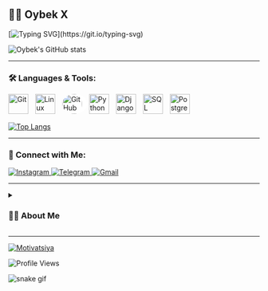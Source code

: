 ## 🏄‍♂️ Oybek X

[![Typing SVG](https://readme-typing-svg.herokuapp.com?color=%23F78C6B&lines=Loading+Backend+Wizard...;Level+Up+in+Django+%26+PostgreSQL;Debugging+One+Bug+at+a+Time!)](https://git.io/typing-svg)

![Oybek's GitHub stats](https://github-readme-stats.vercel.app/api?username=oybek1100&show_icons=true&theme=dark)



---

### 🛠️ Languages & Tools:

<p align="left">
    <img alt="Git" width="40px" style="padding-right:10px;" src="https://cdn.jsdelivr.net/gh/devicons/devicon/icons/git/git-original.svg" />
    <img alt="Linux" width="40px" style="padding-right:10px;" src="https://cdn.jsdelivr.net/gh/devicons/devicon/icons/linux/linux-original.svg" />
    <img alt="GitHub" width="40px" style="padding-right:10px; background-color: white; border-radius: 50%;" src="https://github.githubassets.com/images/modules/logos_page/GitHub-Mark.png" />
    <img alt="Python" width="40px" style="padding-right:10px;" src="https://cdn.jsdelivr.net/gh/devicons/devicon/icons/python/python-original.svg" />
    <img alt="Django" width="40px" style="padding-right:10px;" src="https://cdn.jsdelivr.net/gh/devicons/devicon/icons/django/django-plain.svg" />
    <img alt="SQL" width="40px" style="padding-right:10px;" src="https://cdn.jsdelivr.net/gh/devicons/devicon/icons/mysql/mysql-original.svg" />
    <img alt="PostgreSQL" width="40px" style="padding-right:10px;" src="https://cdn.jsdelivr.net/gh/devicons/devicon/icons/postgresql/postgresql-original.svg" />
</p>

[![Top Langs](https://github-readme-stats.vercel.app/api/top-langs/?username=oybek1100&layout=compact&theme=tokyonight)](https://github.com/anuraghazra/github-readme-stats)

---

### 🚀 Connect with Me:

<p align="left">
  <!-- Instagram Badge -->
  <a href="https://www.instagram.com/niroxp" target="_blank">
    <img alt="Instagram" src="https://img.shields.io/badge/Instagram-Follow-red?logo=instagram&logoColor=white" />
  </a>

  <!-- Telegram Badge -->
  <a href="https://t.me/vrkh13" target="_blank">
    <img alt="Telegram" src="https://img.shields.io/badge/Telegram-Chat-blue?logo=telegram&logoColor=white" />
  </a>

  <!-- Gmail Badge -->
  <a href="mailto:oybek20051113@gmail.com">
    <img alt="Gmail" src="https://img.shields.io/badge/Email-Contact-red?logo=gmail&logoColor=white" />
  </a>
</p>


---

<details>
 <summary><h3>👨‍💻 About Me</h3></summary>

💻 Backend Developer | Python 🐍 | Django | PostgreSQL | Always optimizing code & performance!

📌 Passionate about clean code, database optimization, and scalable backend solutions.

🎯 Currently improving my **PostgreSQL skills** and working on advanced **Django projects**.

🧩 Love solving algorithmic challenges and debugging complex backend issues.

</details>

---

[![Motivatsiya](https://quotes-github-readme.vercel.app/api?type=horizontal&theme=dark)](https://github.com/piyushsuthar/github-readme-quotes)


![Profile Views](https://komarev.com/ghpvc/?username=oybek1100&color=blue)

![snake gif](https://github.com/oybek1100/oybek1100/blob/output/github-contribution-grid-snake.gif)











<!--
**oybek1100/oybek1100** is a ✨ _special_ ✨ repository because its `README.md` (this file) appears on your GitHub profile.
-->
